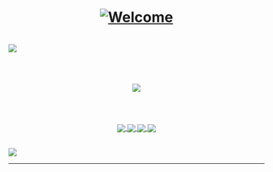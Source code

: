 
<!-- TYPING SVG  -->
<h1 align="center">
<a href="https://git.io/typing-svg"><img src="https://readme-typing-svg.herokuapp.com?font=Fira+Code&weight=500&pause=1000&width=435&lines=Hello+World;+Welcome+to+my+Github+Profile;My+name+is+Aditya+Arya;I+develop+Mobile+Applications" alt="Welcome" /></a>
</h1>

  <br> 

<!-- GITHUB ACTIVITY CARD -->
<a href="https://github.com/ashutosh00710/github-readme-activity-graph">
  <img align="center" src="https://github-readme-activity-graph.cyclic.app/graph?username=adityaarya99&theme=github" >
</a>

  <br>  <br>
  
<!-- GITHUB README STATS -->
<p align="center">
  <a href="https://github.com/anuraghazra/github-readme-stats">
    <img src="https://github-readme-stats.vercel.app/api?username=adityaarya99&count_private=true&show_icons=true&theme=radical" >
  </a>
</p>
  
  
 <!-- GITHUB LANGUAGE STATS -->
<!-- <a href="https://github.com/anuraghazra/github-readme-stats">
  <img align="center" src="https://github-readme-stats.vercel.app/api/top-langs/?username=adityaarya99&layout=compact">
</a> -->

  <br>  <br>

<!-- SKILLS TAGS -->
<p align="center">
  <a href="https://www.cplusplus.com/doc/tutorial/">
    <img align="center" src="https://img.shields.io/badge/C%2B%2B-00599C?style=for-the-badge&logo=C%2B%2B&logoColor=white">
  </a>
  <a href="https://html.com/">
    <img align="center" src="https://img.shields.io/badge/HTML-E34F26?style=for-the-badge&logo=HTML5&logoColor=white">
  </a>
  <a href="https://nodejs.org/en/">
    <img align="center" src="https://img.shields.io/badge/NODE.JS-339933?style=for-the-badge&logo=Node.js&logoColor=white">
  </a>
  <a href="https://git-scm.com/">
    <img align="center" src="https://img.shields.io/badge/git-F05032?&style=for-the-badge&logo=git&logoColor=white">
  </a>
  <br> <br>
</p>


<!-- SOCIAL TAGS -->
<a href="https://www.linkedin.com/in/aditya-arya-">
  <img align="center" src="https://img.shields.io/badge/linkedin-0A66C2?&style=for-the-badge&logo=linkedin&logoColor=white">
</a>


</h1>
<hr>



